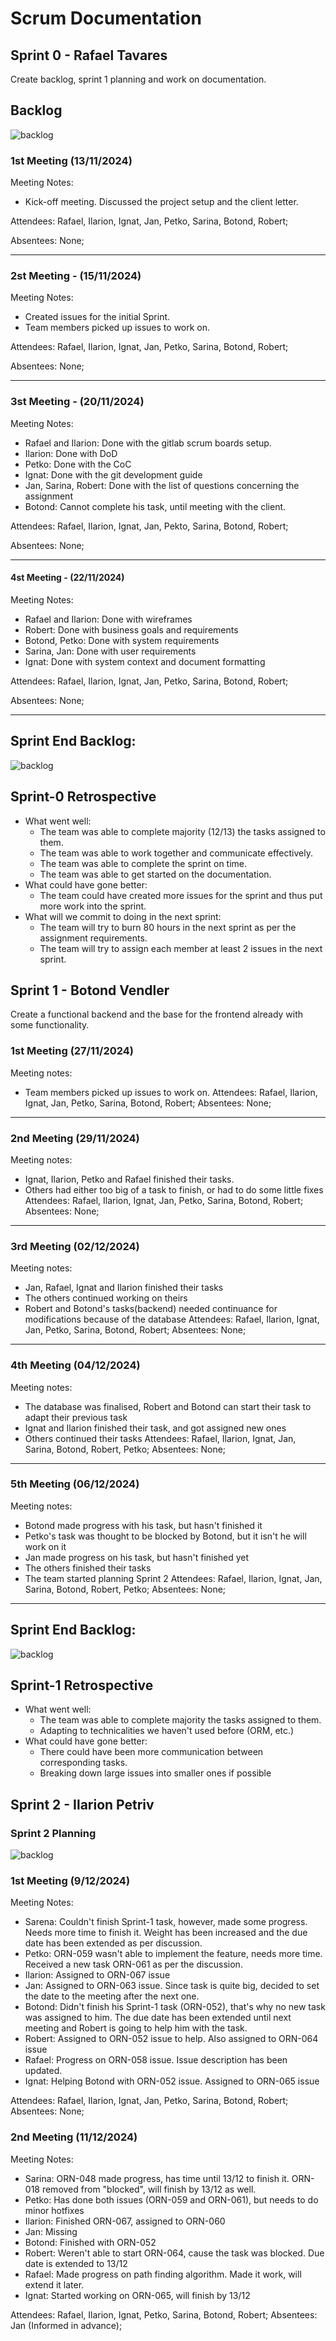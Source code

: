 # Scrum Documentation

## Sprint 0 - Rafael Tavares
Create backlog, sprint 1 planning and work on documentation.

## Backlog
![backlog](img/sprint0_backlog_before.png)

### 1st Meeting (13/11/2024)
Meeting Notes:
- Kick-off meeting. Discussed the project setup and the client letter. 

Attendees: Rafael, Ilarion, Ignat, Jan, Petko, Sarina, Botond, Robert;

Absentees: None;

---

### 2st Meeting - (15/11/2024)
Meeting Notes: 
- Created issues for the initial Sprint.
- Team members picked up issues to work on.

Attendees: Rafael, Ilarion, Ignat, Jan, Petko, Sarina, Botond, Robert;

Absentees: None;

---

### 3st Meeting - (20/11/2024)
Meeting Notes: 
- Rafael and Ilarion: Done with the gitlab scrum boards setup.
- Ilarion: Done with DoD
- Petko: Done with the CoC
- Ignat: Done with the git development guide
- Jan, Sarina, Robert: Done with the list of questions concerning the assignment
- Botond: Cannot complete his task, until meeting with the client.

Attendees:  Rafael, Ilarion, Ignat, Jan, Pekto, Sarina, Botond, Robert;

Absentees: None;

---

#### 4st Meeting - (22/11/2024)
Meeting Notes: 
- Rafael and Ilarion: Done with wireframes
- Robert: Done with business goals and requirements
- Botond, Petko: Done with system requirements
- Sarina, Jan: Done with user requirements
- Ignat: Done with system context and document formatting

Attendees: Rafael, Ilarion, Ignat, Jan, Petko, Sarina, Botond, Robert;

Absentees: None;

---

## Sprint End Backlog:
![backlog](img/sprint0_backlog_after.png)

## Sprint-0 Retrospective
- What went well: 
  - The team was able to complete majority (12/13) the tasks assigned to them.
  - The team was able to work together and communicate effectively.
  - The team was able to complete the sprint on time.
  - The team was able to get started on the documentation.
- What could have gone better:
  - The team could have created more issues for the sprint and thus put more work into the sprint.
- What will we commit to doing in the next sprint:
  - The team will try to burn 80 hours in the next sprint as per the assignment requirements.
  - The team will try to assign each member at least 2 issues in the next sprint.

## Sprint 1 - Botond Vendler
Create a functional backend and the base for the frontend already with some functionality.

### 1st Meeting (27/11/2024)
Meeting notes:
- Team members picked up issues to work on.
  Attendees: Rafael, Ilarion, Ignat, Jan, Petko, Sarina, Botond, Robert;
  Absentees: None;

---

### 2nd Meeting (29/11/2024)
Meeting notes:
- Ignat, Ilarion, Petko and Rafael finished their tasks.
- Others had either too big of a task to finish, or had to do some little fixes
  Attendees: Rafael, Ilarion, Ignat, Jan, Petko, Sarina, Botond, Robert;
  Absentees: None;

---

### 3rd Meeting (02/12/2024)
Meeting notes:
- Jan, Rafael, Ignat and Ilarion finished their tasks
- The others continued working on theirs
- Robert and Botond's tasks(backend) needed continuance for modifications because of the database
  Attendees: Rafael, Ilarion, Ignat, Jan, Petko, Sarina, Botond, Robert;
  Absentees: None;

---

### 4th Meeting (04/12/2024)
Meeting notes:
- The database was finalised, Robert and Botond can start their task to adapt their previous task
- Ignat and Ilarion finished their task, and got assigned new ones
- Others continued their tasks
  Attendees: Rafael, Ilarion, Ignat, Jan, Sarina, Botond, Robert, Petko;
  Absentees: None;

---

### 5th Meeting (06/12/2024)
Meeting notes:
- Botond made progress with his task, but hasn't finished it
- Petko's task was thought to be blocked by Botond, but it isn't he will work on it
- Jan made progress on his task, but hasn't finished yet
- The others finished their tasks
- The team started planning Sprint 2
  Attendees: Rafael, Ilarion, Ignat, Jan, Sarina, Botond, Robert, Petko;
  Absentees: None;

---

## Sprint End Backlog:
![backlog](img/sprint1_end_backlog.png)

## Sprint-1 Retrospective
- What went well:
  - The team was able to complete majority the tasks assigned to them.
  - Adapting to technicalities we haven't used before (ORM, etc.)
- What could have gone better:
  - There could have been more communication between corresponding tasks.
  - Breaking down large issues into smaller ones if possible

## Sprint 2 - Ilarion Petriv

### Sprint 2 Planning
![backlog](img/sprint2_backlog_before.png)

### 1st Meeting (9/12/2024)
Meeting Notes:
- Sarena: Couldn't finish Sprint-1 task, however, made some progress. Needs more time to finish it. Weight has been increased and the due date has been extended as per discussion.
- Petko: ORN-059 wasn't able to implement the feature, needs more time. Received a new task ORN-061 as per the discussion.
- Ilarion: Assigned to ORN-067 issue
- Jan: Assigned to ORN-063 issue. Since task is quite big, decided to set the date to the meeting after the next one.
- Botond: Didn't finish his Sprint-1 task (ORN-052), that's why no new task was assigned to him. The due date has been extended until next meeting and Robert is going to help him with the task.
- Robert: Assigned to ORN-052 issue to help. Also assigned to ORN-064 issue
- Rafael: Progress on ORN-058 issue. Issue description has been updated.
- Ignat: Helping Botond with ORN-052 issue. Assigned to ORN-065 issue

Attendees: Rafael, Ilarion, Ignat, Jan, Petko, Sarina, Botond, Robert;
Absentees: None;

### 2nd Meeting (11/12/2024)
Meeting Notes:
- Sarina: ORN-048 made progress, has time until 13/12 to finish it. ORN-018 removed from "blocked", will finish by 13/12 as well.
- Petko: Has done both issues (ORN-059 and ORN-061), but needs to do minor hotfixes
- Ilarion: Finished ORN-067, assigned to ORN-060
- Jan: Missing
- Botond: Finished with ORN-052
- Robert: Weren't able to start ORN-064, cause the task was blocked. Due date is extended to 13/12
- Rafael: Made progress on path finding algorithm. Made it work, will extend it later.
- Ignat: Started working on ORN-065, will finish by 13/12

Attendees: Rafael, Ilarion, Ignat, Petko, Sarina, Botond, Robert;
Absentees: Jan (Informed in advance);